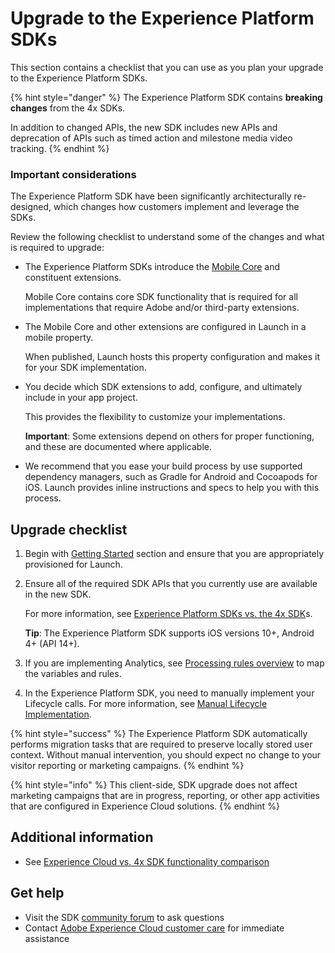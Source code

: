 # Upgrade to the Experience Platform SDKs

This section contains a checklist that you can use as you plan your upgrade to the Experience Platform SDKs.

{% hint style="danger" %}
The Experience Platform SDK contains **breaking changes** from the 4x SDKs.

In addition to changed APIs, the new SDK includes new APIs and deprecation of APIs such as timed action and milestone media video tracking.
{% endhint %}

### Important considerations

The Experience Platform SDK have been significantly architecturally re-designed, which changes how customers implement and leverage the SDKs.

Review the following checklist to understand some of the changes and what is required to upgrade:

* The Experience Platform SDKs introduce the [Mobile Core](../../foundation-extensions/mobile-core/) and constituent extensions.

  Mobile Core contains core SDK functionality that is required for all implementations that require Adobe and/or third-party extensions.

* The Mobile Core and other extensions are configured in Launch in a mobile property.

  When published, Launch hosts this property configuration and makes it for your SDK implementation.

* You decide which SDK extensions to add, configure, and ultimately include in your app project.

  This provides the flexibility to customize your implementations.

  **Important**: Some extensions depend on others for proper functioning, and these are documented where applicable.

* We recommend that you ease your build process by use supported dependency managers, such as Gradle for Android and Cocoapods for iOS. Launch provides inline instructions and specs to help you with this process.

## Upgrade checklist

1. Begin with [Getting Started](../../getting-started/create-a-mobile-property.md) section and ensure that you are appropriately provisioned for Launch.
2. Ensure all of the required SDK APIs that you currently use are available in the new SDK.

   For more information, see [Experience Platform SDKs vs. the 4x SDK](aepvs4x.md)s.

   **Tip**: The Experience Platform SDK supports iOS versions 10+, Android 4+ \(API 14+\).

3. If you are implementing Analytics, see [Processing rules overview](https://docs.adobe.com/content/help/en/analytics/admin/admin-tools/processing-rules/processing-rules.html) to map the variables and rules.
4. In the Experience Platform SDK, you need to manually implement your Lifecycle calls. For more information, see [Manual Lifecycle Implementation](manual-lifecycle-implementation.md).

{% hint style="success" %}
The Experience Platform SDK automatically performs migration tasks that are required to preserve locally stored user context. Without manual intervention, you should expect no change to your visitor reporting or marketing campaigns.
{% endhint %}

{% hint style="info" %}
This client-side, SDK upgrade does not affect marketing campaigns that are in progress, reporting, or other app activities that are configured in Experience Cloud solutions.
{% endhint %}

## Additional information

* See [Experience Cloud vs. 4x SDK functionality comparison](aepvs4x.md)

## Get help

* Visit the SDK [community forum](https://forums.adobe.com/community/experience-cloud/platform/launch/sdk) to ask questions
* Contact [Adobe Experience Cloud customer care](https://experienceleague.adobe.com/?support-solution=General#support) for immediate assistance

